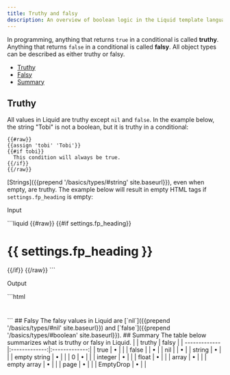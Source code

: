 ```yaml
---
title: Truthy and falsy
description: An overview of boolean logic in the Liquid template language.
---
```

In programming, anything that returns `true` in a conditional is called **truthy**. Anything that returns `false` in a conditional is called **falsy**. All object types can be described as either truthy or falsy.
- [Truthy](#truthy)
- [Falsy](#falsy)
- [Summary](#summary)
## Truthy
All values in Liquid are truthy except `nil` and `false`.
In the example below, the string "Tobi" is not a boolean, but it is truthy in a conditional:
```liquid
{{#raw}}
{{assign 'tobi' 'Tobi'}}
{{#if tobi}}
  This condition will always be true.
{{/if}}
{{/raw}}
```
[Strings]({{prepend '/basics/types/#string' site.baseurl}}), even when empty, are truthy. The example below will result in empty HTML tags if `settings.fp_heading` is empty:
<p class="code-label">Input</p>
```liquid
{{#raw}}
{{#if settings.fp_heading}}
  <h1>{{ settings.fp_heading }}</h1>
{{/if}}
{{/raw}}
```
<p class="code-label">Output</p>
```html
<h1></h1>
```
## Falsy
The falsy values in Liquid are [`nil`]({{prepend '/basics/types/#nil' site.baseurl}}) and [`false`]({{prepend '/basics/types/#boolean' site.baseurl}}).
## Summary
The table below summarizes what is truthy or falsy in Liquid.
|               | truthy        | falsy         |
| ------------- |:-------------:|:-------------:|
| true          | •             |               |
| false         |               | •             |
| nil           |               | •             |
| string        | •             |               |
| empty string  | •             |               |
| 0             | •             |               |
| integer       | •             |               |
| float         | •             |               |
| array         | •             |               |
| empty array   | •             |               |
| page          | •             |               |
| EmptyDrop     | •             |               |